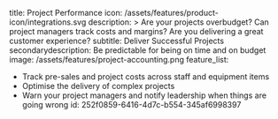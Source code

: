 title: Project Performance
icon: /assets/features/product-icon/integrations.svg
description: >
  Are your projects overbudget? Can project managers track costs and margins? Are you delivering a
  great customer experience?
subtitle: Deliver Successful Projects
secondarydescription: Be predictable for being on time and on budget
image: /assets/features/project-accounting.png
feature_list:
  - Track pre-sales and project costs across staff and equipment items
  - Optimise the delivery of complex projects
  - Warn your project managers and notify leadership when things are going wrong
id: 252f0859-6416-4d7c-b554-345af6998397
